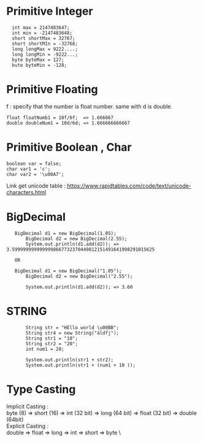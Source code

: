 # Primitive Integer
```
  int max = 2147483647;
  int min = -2147483648;
  short shortMax = 32767;
  short shortMIn = -32768;
  long longMax = 9222....;
  long longMin = -9222...;
  byte byteMax = 127;
  bute byteMin = -128;
```

# Primitive Floating

f : specify that the number is float number. same with d is double.

```
float floatNumb1 = 10f/6f;  => 1.666667
double doubleNum1 = 10d/6d; => 1.666666666667

```

# Primitive Boolean , Char

```
boolean var = false;
char var1 = 'c';
char var2 = '\u00A7';

```

Link get unicode table : https://www.rapidtables.com/code/text/unicode-characters.html

# BigDecimal 
 ```
    BigDecimal d1 = new BigDecimal(1.05);
		BigDecimal d2 = new BigDecimal(2.55);
		System.out.println(d1.add(d2)); => 3.5999999999999998667732370449812151491641998291015625
    
    OR
    
    BigDecimal d1 = new BigDecimal("1.05");
		BigDecimal d2 = new BigDecimal("2.55");
		
		System.out.println(d1.add(d2)); => 3.60
 
 ```
 
 # STRING
 
 ```
		String str = "HEllo world \u00BB";
		String str4 = new String("áldfj");
		String str1 = "10";
		String str2 = "20";
		int num1 = 20;
		
		System.out.println(str1 + str2);
		System.out.println(str1 + (num1 + 10 ));
 
 ```
# Type Casting
Implicit Casting : \
	byte (8) => short (16) => int (32 bit) => long (64 bit) => float (32 bit) => double (64bit) \
Explicit Casting : \
	double => float => long => int => short => byte \
